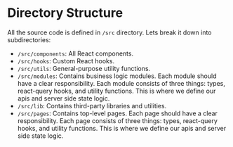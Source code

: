 # Directory Structure

All the source code is defined in `/src` directory. Lets break it down into subdirectories:

- `/src/components`: All React components.
- `/src/hooks`: Custom React hooks.
- `/src/utils`: General-purpose utility functions.
- `/src/modules`: Contains business logic modules. Each module should have a clear responsibility. Each module consists of three things: types, react-query hooks, and utility functions. This is where we define our apis and server side state logic.
- `/src/lib`: Contains third-party libraries and utilities.
- `/src/pages`: Contains top-level pages. Each page should have a clear responsibility. Each page consists of three things: types, react-query hooks, and utility functions. This is where we define our apis and server side state logic.
